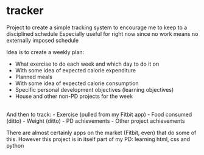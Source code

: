 # tracker
Project to create a simple tracking system to encourage me to keep to a disciplined schedule
Especially useful for right now since no work means no externally imposed schedule

Idea is to create a weekly plan:
- What exercise to do each week and which day to do it on
- With some idea of expected calorie expenditure
- Planned meals 
- With some idea of expected calorie consumption
- Specific personal development objectives (learning objectives)
- House and other non-PD projects for the week
<br>
And then to track:
- Exercise (pulled from my Fitbit app)
- Food consumed (ditto)
- Weight (ditto)
- PD achievements
- Other project achievements

There are almost certainly apps on the market (Fitbit, even) that do some of this. 
However this project is in itself part of my PD: learning html, css and python
